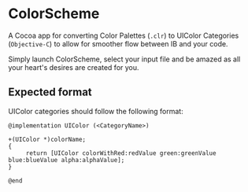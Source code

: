 # ColorScheme

A Cocoa app for converting Color Palettes (`.clr`) to UIColor Categories (`Objective-C`) to allow for smoother flow between IB and your code.

Simply launch ColorScheme, select your input file and be amazed as all your heart's desires are created for you.

## Expected format
UIColor categories should follow the following format:
```
@implementation UIColor (<CategoryName>)

+(UIColor *)colorName;
{
     return [UIColor colorWithRed:redValue green:greenValue blue:blueValue alpha:alphaValue];
}

@end
```

